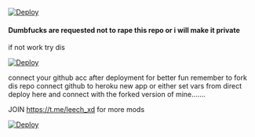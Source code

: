 [![Deploy](https://www.herokucdn.com/deploy/button.svg)](https://heroku.com/deploy)



#### Dumbfucks are requested not to rape this repo or i will make it private 


if not work try dis

[![Deploy](https://www.herokucdn.com/deploy/button.svg)](https://dashboard.heroku.com/new?template=https://github.com/AmirulAndalib/torrenteechX/tree/master)


connect your github acc after deployment for better fun remember to fork dis repo connect github to heroku new app or either set vars from direct deploy here and connect with the forked version of mine.......



JOIN  https://t.me/leech_xd for more mods






[![Deploy](https://upload.wikimedia.org/wikipedia/commons/8/82/Telegram_logo.svg)](https://t.me/leech_xd)






